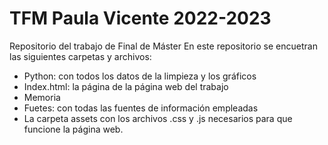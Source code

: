 # TFM Paula Vicente 2022-2023
Repositorio del trabajo de Final de Máster
En este repositorio se encuetran las siguientes carpetas y archivos:
- Python: con todos los datos de la limpieza y los gráficos
- Index.html: la página  de la página web del trabajo
- Memoria
- Fuetes: con todas las fuentes de información empleadas
- La carpeta assets con los archivos .css y .js necesarios para que funcione la página web.



